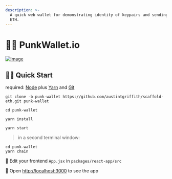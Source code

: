 ```yaml
---
description: >-
  A quick web wallet for demonstrating identity of keypairs and sending around
  ETH.
---
```


# 👨‍🎤 PunkWallet.io

[![image](https://user-images.githubusercontent.com/2653167/111859677-3234d900-8908-11eb-9614-815f5b945705.png)](https://user-images.githubusercontent.com/2653167/111859677-3234d900-8908-11eb-9614-815f5b945705.png)

## 🏃‍♀️ Quick Start

required: [Node](https://nodejs.org/dist/latest-v12.x/) plus [Yarn](https://classic.yarnpkg.com/en/docs/install/) and [Git](https://git-scm.com/downloads)

```text
git clone -b punk-wallet https://github.com/austintgriffith/scaffold-eth.git punk-wallet

cd punk-wallet
```

```text
yarn install
```

```text
yarn start
```

> in a second terminal window:

```text
cd punk-wallet
yarn chain
```

📝 Edit your frontend `App.jsx` in `packages/react-app/src`

📱 Open [http://localhost:3000](http://localhost:3000/) to see the app

